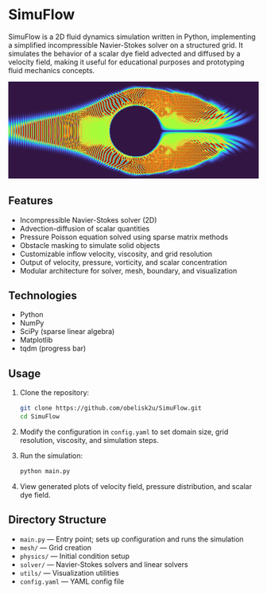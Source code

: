 # SimuFlow

SimuFlow is a 2D fluid dynamics simulation written in Python, implementing a simplified incompressible Navier-Stokes solver on a structured grid. It simulates the behavior of a scalar dye field advected and diffused by a velocity field, making it useful for educational purposes and prototyping fluid mechanics concepts.

![](./results/plots/simuflow.png)

## Features

- Incompressible Navier-Stokes solver (2D)
- Advection-diffusion of scalar quantities
- Pressure Poisson equation solved using sparse matrix methods
- Obstacle masking to simulate solid objects
- Customizable inflow velocity, viscosity, and grid resolution
- Output of velocity, pressure, vorticity, and scalar concentration
- Modular architecture for solver, mesh, boundary, and visualization

## Technologies

- Python
- NumPy
- SciPy (sparse linear algebra)
- Matplotlib
- tqdm (progress bar)

## Usage

1. Clone the repository:

   ```bash
   git clone https://github.com/obelisk2u/SimuFlow.git
   cd SimuFlow
   ```

2. Modify the configuration in `config.yaml` to set domain size, grid resolution, viscosity, and simulation steps.

3. Run the simulation:

   ```bash
   python main.py
   ```

4. View generated plots of velocity field, pressure distribution, and scalar dye field.

## Directory Structure

- `main.py` — Entry point; sets up configuration and runs the simulation
- `mesh/` — Grid creation
- `physics/` — Initial condition setup
- `solver/` — Navier-Stokes solvers and linear solvers
- `utils/` — Visualization utilities
- `config.yaml` — YAML config file
